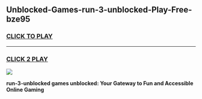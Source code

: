 
## Unblocked-Games-run-3-unblocked-Play-Free-bze95
<h3>
<a href="https://premium76.site?title=run-3-unblocked&ref=24M">CLICK TO PLAY</a></h3>
<hr>

<h3>
<a href="https://premium76.site?title=run-3-unblocked&ref=24M">CLICK 2 PLAY</a>
  
</h3>

<a href="https://premium76.site?title=run-3-unblocked&ref=24M"><img src="https://clearcache.store/games.png"></a>


**run-3-unblocked games unblocked: Your Gateway to Fun and Accessible Online Gaming**
